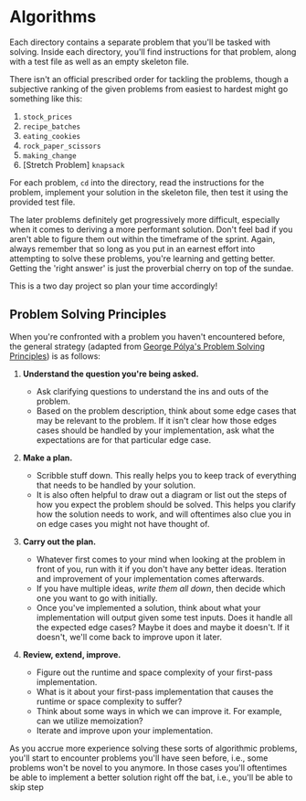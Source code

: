 # Algorithms

Each directory contains a separate problem that you'll be tasked with solving.
Inside each directory, you'll find instructions for that problem, along with a
test file as well as an empty skeleton file. 

There isn't an official prescribed order for tackling the problems, though a
subjective ranking of the given problems from easiest to hardest might go
something like this:

 1. `stock_prices`
 2. `recipe_batches`
 3. `eating_cookies`
 4. `rock_paper_scissors`
 5. `making_change`
 6. [Stretch Problem] `knapsack`

For each problem, `cd` into the directory, read the instructions for the
problem, implement your solution in the skeleton file, then test it using the
provided test file. 

The later problems definitely get progressively more difficult, especially when
it comes to deriving a more performant solution. Don't feel bad if you aren't
able to figure them out within the timeframe of the sprint. Again, always
remember that so long as you put in an earnest effort into attempting to solve
these problems, you're learning and getting better. Getting the 'right answer'
is just the proverbial cherry on top of the sundae.

This is a two day project so plan your time accordingly!

## Problem Solving Principles

When you're confronted with a problem you haven't encountered before, the
general strategy (adapted from [George Pólya's Problem Solving
Principles](https://en.wikipedia.org/wiki/How_to_Solve_It)) is as follows:

1. **Understand the question you're being asked.**
   * Ask clarifying questions to understand the ins and outs of the problem.
   * Based on the problem description, think about some edge cases that may be
     relevant to the problem. If it isn't clear how those edges cases should be
     handled by your implementation, ask what the expectations are for that
     particular edge case.

2. **Make a plan.**
   * Scribble stuff down. This really helps you to keep track of everything that
     needs to be handled by your solution. 
   * It is also often helpful to draw out a diagram or list out the steps of how
     you expect the problem should be solved. This helps you clarify how the
     solution needs to work, and will oftentimes also clue you in on edge cases
     you might not have thought of.

 3. **Carry out the plan.** 
    * Whatever first comes to your mind when looking at the problem in front of
      you, run with it if you don't have any better ideas. Iteration and
      improvement of your implementation comes afterwards.
    * If you have multiple ideas, _write them all down_, then decide which one
      you want to go with initially.
    * Once you've implemented a solution, think about what your implementation
      will output given some test inputs. Does it handle all the expected edge
      cases? Maybe it does and maybe it doesn't. If it doesn't, we'll come back
      to improve upon it later. 

 4. **Review, extend, improve.**
    * Figure out the runtime and space complexity of your first-pass
      implementation.
    * What is it about your first-pass implementation that causes the runtime or
      space complexity to suffer? 
    * Think about some ways in which we can improve it. For example, can we
      utilize memoization?
    * Iterate and improve upon your implementation.

As you accrue more experience solving these sorts of algorithmic problems,
you'll start to encounter problems you'll have seen before, i.e., some problems
won't be novel to you anymore. In those cases you'll oftentimes be able to
implement a better solution right off the bat, i.e., you'll be able to skip step
